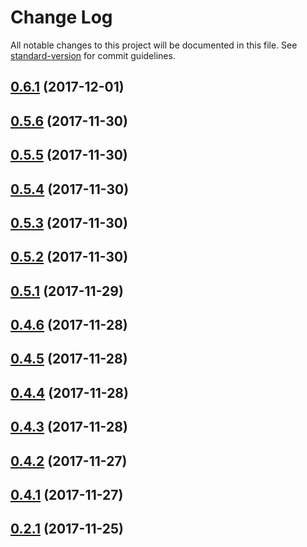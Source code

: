 # Change Log

All notable changes to this project will be documented in this file. See [standard-version](https://github.com/conventional-changelog/standard-version) for commit guidelines.

<a name="0.6.1"></a>
## [0.6.1](https://github.com/phodal/adr/compare/v0.5.6...v0.6.1) (2017-12-01)



<a name="0.5.6"></a>
## [0.5.6](https://github.com/phodal/adr/compare/v0.5.5...v0.5.6) (2017-11-30)



<a name="0.5.5"></a>
## [0.5.5](https://github.com/phodal/adr/compare/v0.5.4...v0.5.5) (2017-11-30)



<a name="0.5.4"></a>
## [0.5.4](https://github.com/phodal/adr/compare/v0.5.3...v0.5.4) (2017-11-30)



<a name="0.5.3"></a>
## [0.5.3](https://github.com/phodal/adr/compare/v0.5.2...v0.5.3) (2017-11-30)



<a name="0.5.2"></a>
## [0.5.2](https://github.com/phodal/adr/compare/v0.5.1...v0.5.2) (2017-11-30)



<a name="0.5.1"></a>
## [0.5.1](https://github.com/phodal/adr/compare/v0.5.0...v0.5.1) (2017-11-29)



<a name="0.4.6"></a>
## [0.4.6](https://github.com/phodal/adr/compare/v0.4.5...v0.4.6) (2017-11-28)



<a name="0.4.5"></a>
## [0.4.5](https://github.com/phodal/adr/compare/v0.4.4...v0.4.5) (2017-11-28)



<a name="0.4.4"></a>
## [0.4.4](https://github.com/phodal/adr/compare/v0.4.3...v0.4.4) (2017-11-28)



<a name="0.4.3"></a>
## [0.4.3](https://github.com/phodal/adr/compare/v0.4.2...v0.4.3) (2017-11-28)



<a name="0.4.2"></a>
## [0.4.2](https://github.com/phodal/adr/compare/v0.4.0...v0.4.2) (2017-11-27)



<a name="0.4.1"></a>
## [0.4.1](https://github.com/phodal/adr/compare/v0.4.0...v0.4.1) (2017-11-27)



<a name="0.2.1"></a>
## [0.2.1](https://github.com/phodal/adr/compare/v0.2.0...v0.2.1) (2017-11-25)
